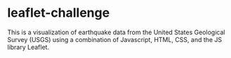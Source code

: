# leaflet-challenge

This is a visualization of earthquake data from the United States Geological Survey (USGS) using a combination of Javascript, HTML, CSS, and the JS library Leaflet. 
